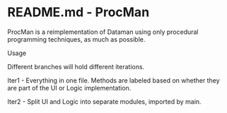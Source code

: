 # README.md - ProcMan

ProcMan is a reimplementation of Dataman using only procedural programming techniques, as much as possible.

Usage

Different branches will hold different iterations.

Iter1 - Everything in one file. Methods are labeled based on whether they are part of the UI or Logic implementation.

Iter2 - Split UI and Logic into separate modules, imported by main.

